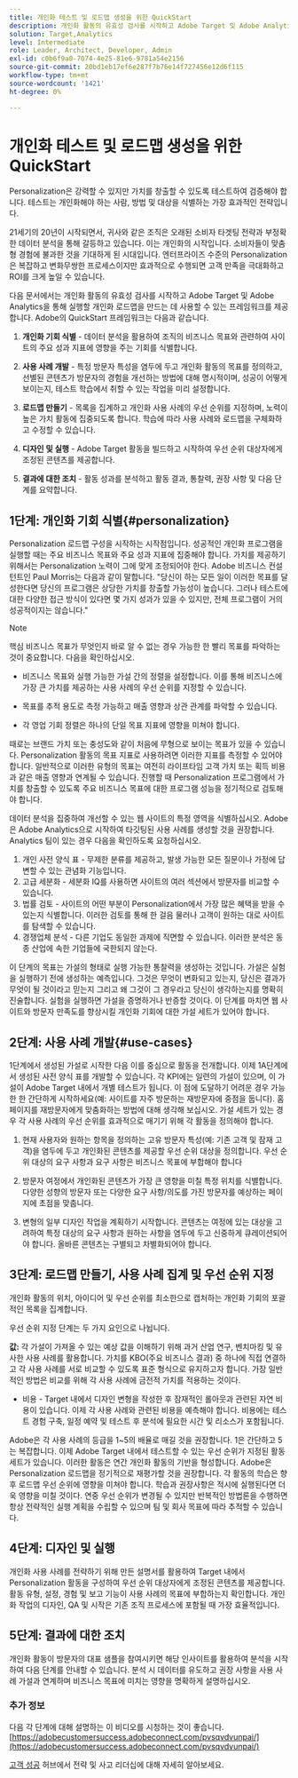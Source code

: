 ```yaml
---
title: 개인화 테스트 및 로드맵 생성을 위한 QuickStart
description: 개인화 활동의 유효성 검사를 시작하고 Adobe Target 및 Adobe Analytics을 통해 실행할 개인화 로드맵을 만드는 데 사용할 수 있는 프레임워크에 대해 알아봅니다.
solution: Target,Analytics
level: Intermediate
role: Leader, Architect, Developer, Admin
exl-id: c0b6f9a0-7074-4e25-81e6-9781a54e2156
source-git-commit: 20bd1eb17ef6e287f7b76e14f727456e12d6f115
workflow-type: tm+mt
source-wordcount: '1421'
ht-degree: 0%

---
```


# 개인화 테스트 및 로드맵 생성을 위한 QuickStart

Personalization은 강력할 수 있지만 가치를 창출할 수 있도록 테스트하여 검증해야 합니다. 테스트는 개인화해야 하는 사람, 방법 및 대상을 식별하는 가장 효과적인 전략입니다.

21세기의 20년이 시작되면서, 귀사와 같은 조직은 오래된 소비자 타겟팅 전략과 부정확한 데이터 분석을 통해 갈등하고 있습니다. 이는 개인화의 시작입니다. 소비자들이 맞춤형 경험에 불과한 것을 기대하게 된 시대입니다. 엔터프라이즈 수준의 Personalization은 복잡하고 변화무쌍한 프로세스이지만 효과적으로 수행되면 고객 만족을 극대화하고 ROI를 크게 높일 수 있습니다.

다음 문서에서는 개인화 활동의 유효성 검사를 시작하고 Adobe Target 및 Adobe Analytics을 통해 실행할 개인화 로드맵을 만드는 데 사용할 수 있는 프레임워크를 제공합니다. Adobe의 QuickStart 프레임워크는 다음과 같습니다.

1. **개인화 기회 식별** - 데이터 분석을 활용하여 조직의 비즈니스 목표와 관련하여 사이트의 주요 성과 지표에 영향을 주는 기회를 식별합니다.

1. **사용 사례 개발** - 특정 방문자 특성을 염두에 두고 개인화 활동의 목표를 정의하고, 선별된 콘텐츠가 방문자의 경험을 개선하는 방법에 대해 명시적이며, 성공이 어떻게 보이는지, 테스트 학습에서 취할 수 있는 작업을 미리 설정합니다.

1. **로드맵 만들기** - 목록을 집계하고 개인화 사용 사례의 우선 순위를 지정하며, 노력이 높은 가치 활동에 집중되도록 합니다. 학습에 따라 사용 사례와 로드맵을 구체화하고 수정할 수 있습니다.

1. **디자인 및 실행** - Adobe Target 활동을 빌드하고 시작하여 우선 순위 대상자에게 조정된 콘텐츠를 제공합니다.

1. **결과에 대한 조치** - 활동 성과를 분석하고 활동 결과, 통찰력, 권장 사항 및 다음 단계를 요약합니다.

## 1단계: 개인화 기회 식별{#personalization}

Personalization 로드맵 구성을 시작하는 시작점입니다. 성공적인 개인화 프로그램을 실행할 때는 주요 비즈니스 목표와 주요 성과 지표에 집중해야 합니다. 가치를 제공하기 위해서는 Personalization 노력이 그에 맞게 조정되어야 한다. Adobe 비즈니스 컨설턴트인 Paul Morris는 다음과 같이 말합니다. &quot;당신이 하는 모든 일이 이러한 목표를 달성한다면 당신의 프로그램은 상당한 가치를 창출할 가능성이 높습니다. 그러나 테스트에 대한 다양한 접근 방식이 있다면 몇 가지 성과가 있을 수 있지만, 전체 프로그램이 거의 성공적이지는 않습니다.&quot;

>[!NOTE]
>
>핵심 비즈니스 목표가 무엇인지 바로 알 수 없는 경우 가능한 한 빨리 목표를 파악하는 것이 중요합니다. 다음을 확인하십시오.


* 비즈니스 목표와 실행 가능한 가설 간의 정렬을 설정합니다. 이를 통해 비즈니스에 가장 큰 가치를 제공하는 사용 사례의 우선 순위를 지정할 수 있습니다.

* 목표를 추적 용도로 측정 가능하고 매출 영향과 상관 관계를 파악할 수 있습니다.

* 각 영업 기회 정렬은 하나의 단일 목표 지표에 영향을 미쳐야 합니다.

때로는 브랜드 가치 또는 충성도와 같이 처음에 무형으로 보이는 목표가 있을 수 있습니다. Personalization 활동의 목표 지표로 사용하려면 이러한 지표를 측정할 수 있어야 합니다. 일반적으로 이러한 유형의 목표는 여전히 라이프타임 고객 가치 또는 획득 비용과 같은 매출 영향과 연계될 수 있습니다. 진행할 때 Personalization 프로그램에서 가치를 창출할 수 있도록 주요 비즈니스 목표에 대한 프로그램 성능을 정기적으로 검토해야 합니다.

데이터 분석을 집중하여 개선할 수 있는 웹 사이트의 특정 영역을 식별하십시오. Adobe은 Adobe Analytics으로 시작하여 타깃팅된 사용 사례를 생성할 것을 권장합니다. Analytics 팀이 있는 경우 다음을 확인하도록 요청하십시오.

1. 개인 사전 양식 표 - 무제한 분류를 제공하고, 발생 가능한 모든 질문이나 가정에 답변할 수 있는 관념화 기능입니다.
1. 고급 세분화 - 세분화 IQ를 사용하면 사이트의 여러 섹션에서 방문자를 비교할 수 있습니다.
1. 법률 검토 - 사이트의 어떤 부분이 Personalization에서 가장 많은 혜택을 받을 수 있는지 식별합니다. 이러한 검토를 통해 한 걸음 물러나 고객이 원하는 대로 사이트를 탐색할 수 있습니다.
1. 경쟁업체 분석 - 다른 기업도 동일한 과제에 직면할 수 있습니다. 이러한 분석은 동종 산업에 속한 기업들에 국한되지 않는다.

이 단계의 목표는 가설의 형태로 실행 가능한 통찰력을 생성하는 것입니다. 가설은 실험을 실행하기 전에 생성하는 예측입니다. 그것은 무엇이 변화되고 있는지, 당신은 결과가 무엇이 될 것이라고 믿는지 그리고 왜 그것이 그 경우라고 당신이 생각하는지를 명확히 진술합니다. 실험을 실행하면 가설을 증명하거나 반증할 것이다. 이 단계를 마치면 웹 사이트와 방문자 만족도를 향상시킬 개인화 기회에 대한 가설 세트가 있어야 합니다.

## 2단계: 사용 사례 개발{#use-cases}

1단계에서 생성된 가설로 시작한 다음 이를 중심으로 활동을 전개합니다. 이제 1A단계에서 생성된 사전 양식 표를 개발할 수 있습니다. 각 KPI에는 일련의 가설이 있으며, 이 가설이 Adobe Target 내에서 개별 테스트가 됩니다. 이 점에 도달하기 어려운 경우 가능한 한 간단하게 시작하세요(예: 사이트를 자주 방문하는 재방문자에 중점을 둡니다). 홈 페이지를 재방문자에게 맞춤화하는 방법에 대해 생각해 보십시오. 가설 세트가 있는 경우 각 사용 사례의 우선 순위를 효과적으로 매기기 위해 각 활동을 정의해야 합니다.

1. 현재 사용자와 원하는 항목을 정의하는 고유 방문자 특성(예: 기존 고객 및 잠재 고객)을 염두에 두고 개인화된 콘텐츠를 제공할 우선 순위 대상을 정의합니다. 우선 순위 대상의 요구 사항과 요구 사항은 비즈니스 목표에 부합해야 합니다

1. 방문자 여정에서 개인화된 콘텐츠가 가장 큰 영향을 미칠 특정 위치를 식별합니다. 다양한 성향의 방문자 또는 다양한 요구 사항/의도를 가진 방문자를 예상하는 페이지에 초점을 맞춥니다.

1. 변형의 일부 디자인 작업을 계획하기 시작합니다. 콘텐츠는 여정에 있는 대상을 고려하여 특정 대상의 요구 사항과 원하는 사항을 염두에 두고 신중하게 큐레이션되어야 합니다. 올바른 콘텐츠는 구별되고 차별화되어야 합니다.

## 3단계: 로드맵 만들기, 사용 사례 집계 및 우선 순위 지정

개인화 활동의 위치, 아이디어 및 우선 순위를 최소한으로 캡처하는 개인화 기회의 포괄적인 목록을 집계합니다.

우선 순위 지정 단계는 두 가지 요인으로 나뉩니다.

**값:** 각 가설이 가져올 수 있는 예상 값을 이해하기 위해 과거 산업 연구, 벤치마킹 및 유사한 사용 사례를 활용합니다. 가치를 KBO(주요 비즈니스 결과) 중 하나에 직접 연결하고 각 사용 사례를 서로 비교할 수 있도록 표준 형식으로 유지하고자 합니다. 가장 일반적인 방법은 비교를 위해 각 사용 사례에 금전적 가치를 적용하는 것이다.

* 비용 - Target 내에서 디자인 변형을 작성한 후 잠재적인 롤아웃과 관련된 자연 비용이 있습니다. 이제 각 사용 사례와 관련된 비용을 예측해야 합니다. 비용에는 테스트 경험 구축, 일정 예약 및 테스트 후 분석에 필요한 시간 및 리소스가 포함됩니다.

Adobe은 각 사용 사례의 등급을 1~5의 배율로 매길 것을 권장합니다. 1은 간단하고 5는 복잡합니다. 이제 Adobe Target 내에서 테스트할 수 있는 우선 순위가 지정된 활동 세트가 있습니다. 이러한 활동은 연간 개인화 활동의 기반을 형성합니다. Adobe은 Personalization 로드맵을 정기적으로 재평가할 것을 권장합니다. 각 활동의 학습은 향후 로드맵 우선 순위에 영향을 미쳐야 합니다. 학습과 권장사항은 적시에 실행된다면 더욱 영향을 미칠 것이다. 연중 우선 순위가 변경될 수 있지만 반복적인 방법론을 수행하면 항상 전략적인 실행 계획을 수립할 수 있으며 팀 및 회사 목표에 따라 추적할 수 있습니다.

## 4단계: 디자인 및 실행

개인화 사용 사례를 전략하기 위해 만든 설명서를 활용하여 Target 내에서 Personalization 활동을 구성하여 우선 순위 대상자에게 조정된 콘텐츠를 제공합니다. 활동 유형, 설정, 경험 및 보고 기능이 사용 사례의 목표에 부합하는지 확인합니다. 개인화 작업의 디자인, QA 및 시작은 기존 조직 프로세스에 포함될 때 가장 효율적입니다.

## 5단계: 결과에 대한 조치

개인화 활동이 방문자의 대표 샘플을 참여시키면 해당 인사이트를 활용하여 분석을 시작하여 다음 단계를 안내할 수 있습니다. 분석 시 데이터를 유도하고 권장 사항을 사용 사례 가설과 연계하며 비즈니스 목표에 미치는 영향을 명확하게 설명하십시오.

### 추가 정보

다음 각 단계에 대해 설명하는 이 비디오를 시청하는 것이 좋습니다. [https://adobecustomersuccess.adobeconnect.com/pvsqvdvunpai/](https://adobecustomersuccess.adobeconnect.com/pvsqvdvunpai/)

[고객 성공](https://experienceleague.adobe.com/docs/customer-success/customer-success/overview.html) 허브에서 전략 및 사고 리더십에 대해 자세히 알아보세요.